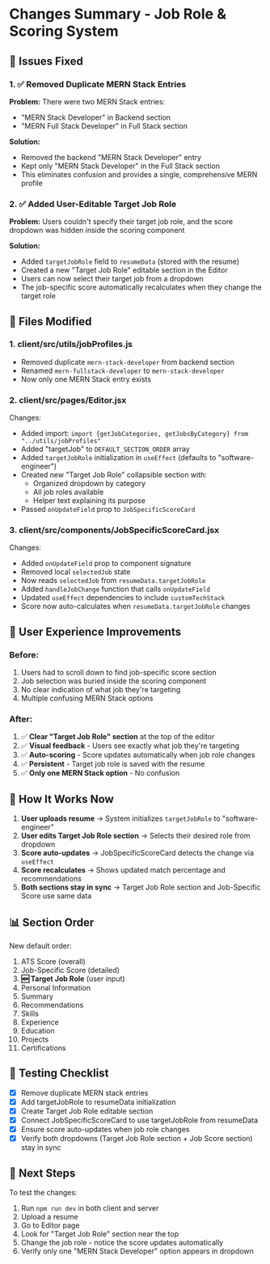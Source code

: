 # Changes Summary - Job Role & Scoring System

## 🎯 Issues Fixed

### 1. ✅ Removed Duplicate MERN Stack Entries
**Problem:** There were two MERN Stack entries:
- "MERN Stack Developer" in Backend section
- "MERN Full Stack Developer" in Full Stack section

**Solution:** 
- Removed the backend "MERN Stack Developer" entry
- Kept only "MERN Stack Developer" in the Full Stack section
- This eliminates confusion and provides a single, comprehensive MERN profile

### 2. ✅ Added User-Editable Target Job Role
**Problem:** Users couldn't specify their target job role, and the score dropdown was hidden inside the scoring component

**Solution:** 
- Added `targetJobRole` field to `resumeData` (stored with the resume)
- Created a new "Target Job Role" editable section in the Editor
- Users can now select their target job from a dropdown
- The job-specific score automatically recalculates when they change the target role

## 📝 Files Modified

### 1. **client/src/utils/jobProfiles.js**
- Removed duplicate `mern-stack-developer` from backend section
- Renamed `mern-fullstack-developer` to `mern-stack-developer`
- Now only one MERN Stack entry exists

### 2. **client/src/pages/Editor.jsx**
Changes:
- Added import: `import {getJobCategories, getJobsByCategory} from "../utils/jobProfiles"`
- Added "targetJob" to `DEFAULT_SECTION_ORDER` array
- Added `targetJobRole` initialization in `useEffect` (defaults to "software-engineer")
- Created new "Target Job Role" collapsible section with:
  - Organized dropdown by category
  - All job roles available
  - Helper text explaining its purpose
- Passed `onUpdateField` prop to `JobSpecificScoreCard`

### 3. **client/src/components/JobSpecificScoreCard.jsx**
Changes:
- Added `onUpdateField` prop to component signature
- Removed local `selectedJob` state
- Now reads `selectedJob` from `resumeData.targetJobRole`
- Added `handleJobChange` function that calls `onUpdateField`
- Updated `useEffect` dependencies to include `customTechStack`
- Score now auto-calculates when `resumeData.targetJobRole` changes

## 🎨 User Experience Improvements

### Before:
1. Users had to scroll down to find job-specific score section
2. Job selection was buried inside the scoring component
3. No clear indication of what job they're targeting
4. Multiple confusing MERN Stack options

### After:
1. ✅ **Clear "Target Job Role" section** at the top of the editor
2. ✅ **Visual feedback** - Users see exactly what job they're targeting
3. ✅ **Auto-scoring** - Score updates automatically when job role changes
4. ✅ **Persistent** - Target job role is saved with the resume
5. ✅ **Only one MERN Stack option** - No confusion

## 🔄 How It Works Now

1. **User uploads resume** → System initializes `targetJobRole` to "software-engineer"
2. **User edits Target Job Role section** → Selects their desired role from dropdown
3. **Score auto-updates** → JobSpecificScoreCard detects the change via `useEffect`
4. **Score recalculates** → Shows updated match percentage and recommendations
5. **Both sections stay in sync** → Target Job Role section and Job-Specific Score use same data

## 📊 Section Order

New default order:
1. ATS Score (overall)
2. Job-Specific Score (detailed)
3. **🆕 Target Job Role** (user input)
4. Personal Information
5. Summary
6. Recommendations
7. Skills
8. Experience
9. Education
10. Projects
11. Certifications

## 🧪 Testing Checklist

- [x] Remove duplicate MERN stack entries
- [x] Add targetJobRole to resumeData initialization
- [x] Create Target Job Role editable section
- [x] Connect JobSpecificScoreCard to use targetJobRole from resumeData
- [x] Ensure score auto-updates when job role changes
- [x] Verify both dropdowns (Target Job Role section + Job Score section) stay in sync

## 🚀 Next Steps

To test the changes:
1. Run `npm run dev` in both client and server
2. Upload a resume
3. Go to Editor page
4. Look for "Target Job Role" section near the top
5. Change the job role - notice the score updates automatically
6. Verify only one "MERN Stack Developer" option appears in dropdown
